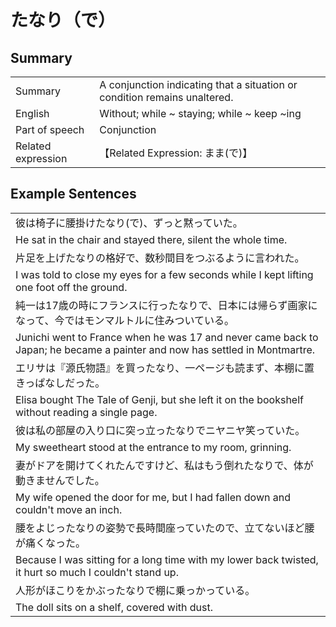 # たなり（で）

## Summary

<table><tr>   <td>Summary</td>   <td>A conjunction indicating that a situation or condition remains unaltered.</td></tr><tr>   <td>English</td>   <td>Without; while ~ staying; while ~ keep ~ing</td></tr><tr>   <td>Part of speech</td>   <td>Conjunction</td></tr><tr>   <td>Related expression</td>   <td>【Related Expression: まま(で)】</td></tr></table>

## Example Sentences

<table><tr><td>彼は椅子に腰掛けたなり(で)、ずっと黙っていた。</td></tr><tr><td>He sat in the chair and stayed there, silent the whole time.</td></tr><tr><td>片足を上げたなりの格好で、数秒間目をつぶるように言われた。</td></tr><tr><td>I was told to close my eyes for a few seconds while I kept lifting one foot off the ground.</td></tr><tr><td>純一は17歳の時にフランスに行ったなりで、日本には帰らず画家になって、今ではモンマルトルに住みついている。</td></tr><tr><td>Junichi went to France when he was 17 and never came back to Japan; he became a painter and now has settled in Montmartre.</td></tr><tr><td>エリサは『源氏物語』を買ったなり、一ページも読まず、本棚に置きっぱなしだった。</td></tr><tr><td>Elisa bought The Tale of Genji, but she left it on the bookshelf without reading a single page.</td></tr><tr><td>彼は私の部屋の入り口に突っ立ったなりでニヤニヤ笑っていた。</td></tr><tr><td>My sweetheart stood at the entrance to my room, grinning.</td></tr><tr><td>妻がドアを開けてくれたんですけど、私はもう倒れたなりで、体が動きませんでした。</td></tr><tr><td>My wife opened the door for me, but I had fallen down and couldn't move an inch.</td></tr><tr><td>腰をよじったなりの姿勢で長時間座っていたので、立てないほど腰が痛くなった。</td></tr><tr><td>Because I was sitting for a long time with my lower back twisted, it hurt so much I couldn't stand up.</td></tr><tr><td>人形がほこりをかぶったなりで棚に乗っかっている。</td></tr><tr><td>The doll sits on a shelf, covered with dust.</td></tr></table>

